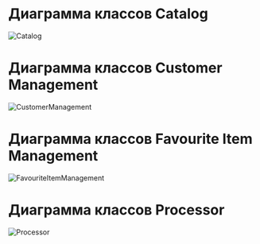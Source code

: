 # Диаграмма классов Catalog

![Catalog](https://raw.githubusercontent.com/steppbol/e-Ground/master/Documentation/Diagrams/Classes/Catalog.png)

# Диаграмма классов Customer Management

![CustomerManagement](https://raw.githubusercontent.com/steppbol/e-Ground/master/Documentation/Diagrams/Classes/CustomerManagement.png)

# Диаграмма классов Favourite Item Management

![FavouriteItemManagement](https://raw.githubusercontent.com/steppbol/e-Ground/master/Documentation/Diagrams/Classes/FavouriteItemManagement.png)

# Диаграмма классов Processor

![Processor](https://raw.githubusercontent.com/steppbol/e-Ground/master/Documentation/Diagrams/Classes/Processor.png)

